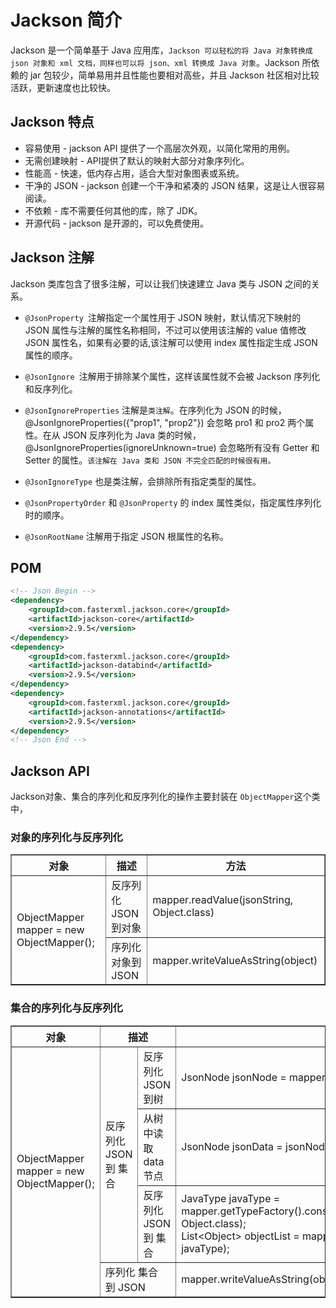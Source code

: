 # Jackson 简介

Jackson 是一个简单基于 Java 应用库，`Jackson 可以轻松的将 Java 对象转换成 json 对象和 xml 文档，同样也可以将 json、xml 转换成 Java 对象`。Jackson 所依赖的 jar 包较少，简单易用并且性能也要相对高些，并且 Jackson 社区相对比较活跃，更新速度也比较快。

## Jackson 特点

* 容易使用 - jackson API 提供了一个高层次外观，以简化常用的用例。
* 无需创建映射 - API提供了默认的映射大部分对象序列化。
* 性能高 - 快速，低内存占用，适合大型对象图表或系统。
* 干净的 JSON - jackson 创建一个干净和紧凑的 JSON 结果，这是让人很容易阅读。
* 不依赖 - 库不需要任何其他的库，除了 JDK。
* 开源代码 - jackson 是开源的，可以免费使用。

## Jackson 注解

Jackson 类库包含了很多注解，可以让我们快速建立 Java 类与 JSON 之间的关系。

* `@JsonProperty `注解指定一个属性用于 JSON 映射，默认情况下映射的 JSON 属性与注解的属性名称相同，不过可以使用该注解的 value 值修改 JSON 属性名，如果有必要的话,该注解可以使用 index 属性指定生成 JSON 属性的顺序。

* `@JsonIgnore `注解用于排除某个属性，这样该属性就不会被 Jackson 序列化和反序列化。

* `@JsonIgnoreProperties` 注解是`类注解`。在序列化为 JSON 的时候，@JsonIgnoreProperties({"prop1", "prop2"}) 会忽略 pro1 和 pro2 两个属性。在从 JSON 反序列化为 Java 类的时候，@JsonIgnoreProperties(ignoreUnknown=true) 会忽略所有没有 Getter 和 Setter 的属性。`该注解在 Java 类和 JSON 不完全匹配的时候很有用。`

* `@JsonIgnoreType` 也是类注解，会排除所有指定类型的属性。

* `@JsonPropertyOrder` 和 `@JsonProperty` 的 index 属性类似，指定属性序列化时的顺序。

* `@JsonRootName` 注解用于指定 JSON 根属性的名称。

## POM
``` xml
<!-- Json Begin -->
<dependency>
    <groupId>com.fasterxml.jackson.core</groupId>
    <artifactId>jackson-core</artifactId>
    <version>2.9.5</version>
</dependency>
<dependency>
    <groupId>com.fasterxml.jackson.core</groupId>
    <artifactId>jackson-databind</artifactId>
    <version>2.9.5</version>
</dependency>
<dependency>
    <groupId>com.fasterxml.jackson.core</groupId>
    <artifactId>jackson-annotations</artifactId>
    <version>2.9.5</version>
</dependency>
<!-- Json End -->
```

## Jackson API

Jackson对象、集合的序列化和反序列化的操作主要封装在 `ObjectMapper`这个类中，

### 对象的序列化与反序列化

<escape>
<table width="100%" border="1" cellpadding="0"  cellspacing="0" style="table-layout:automatic">
<tr><th>对象<th>描述<th>方法</tr>
<tr>
    <td rowspan="2">ObjectMapper mapper = new ObjectMapper();
    <td>反序列化 JSON 到对象
    <td>mapper.readValue(jsonString, Object.class)
</tr>
<tr>
    <td>序列化对象到 JSON
    <td>mapper.writeValueAsString(object)
</tr>
</table>
</escape>

### 集合的序列化与反序列化

<escape>
<table width="100%" border="1" cellpadding="0"  cellspacing="0" style="table-layout:automatic">
<tr><th>对象<th colspan="2">描述<th>方法</tr>
<tr>
    <td rowspan="4">ObjectMapper mapper = new ObjectMapper();
    <td rowspan="3">反序列化 JSON 到 集合
    <td>反序列化 JSON 到树
    <td>JsonNode jsonNode = mapper.readTree(jsonString)
</tr>
<tr>
    <td>从树中读取 data 节点
    <td>JsonNode jsonData = jsonNode.findPath("data")
</tr>
<tr>
    <td>反序列化 JSON 到 集合
    <td>JavaType javaType = mapper.getTypeFactory().constructParametricType(ArrayList.class, Object.class);
    <br>
    List&lt;Object&gt; objectList = mapper.readValue(jsonData.toString(), javaType);
</tr>
<tr>
    <td colspan="2">序列化 集合 到 JSON
    <td>mapper.writeValueAsString(objectList);
</tr>
</table>
</escape>



